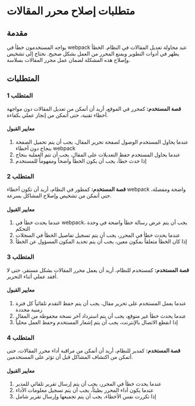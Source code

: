 # متطلبات إصلاح محرر المقالات

## مقدمة

يواجه المستخدمون خطأ في webpack عند محاولة تعديل المقالات في النظام. الخطأ يظهر في أدوات التطوير ويمنع المحرر من العمل بشكل صحيح. نحتاج إلى تشخيص وإصلاح هذه المشكلة لضمان عمل محرر المقالات بسلاسة.

## المتطلبات

### المتطلب 1

**قصة المستخدم:** كمحرر في الموقع، أريد أن أتمكن من تعديل المقالات دون مواجهة أخطاء تقنية، حتى أتمكن من إنجاز عملي بكفاءة.

#### معايير القبول

1. عندما يحاول المستخدم الوصول لصفحة تحرير المقال، يجب أن يتم تحميل الصفحة بنجاح دون أخطاء webpack
2. عندما يحاول المستخدم حفظ التعديلات على المقال، يجب أن تتم العملية بنجاح
3. إذا حدث خطأ، يجب أن يكون الخطأ واضحاً ومفهوماً للمستخدم

### المتطلب 2

**قصة المستخدم:** كمطور في النظام، أريد أن تكون أخطاء webpack واضحة ومفصلة، حتى أتمكن من تشخيص وإصلاح المشاكل بسرعة.

#### معايير القبول

1. عندما يحدث خطأ في webpack، يجب أن يتم عرض رسالة خطأ واضحة في وحدة التحكم
2. عندما يحدث خطأ في المحرر، يجب أن يتم تسجيل تفاصيل الخطأ في السجلات
3. إذا كان الخطأ متعلقاً بمكون معين، يجب أن يتم تحديد المكون المسؤول عن الخطأ

### المتطلب 3

**قصة المستخدم:** كمستخدم للنظام، أريد أن يعمل محرر المقالات بشكل مستقر، حتى لا أفقد عملي أثناء التحرير.

#### معايير القبول

1. عندما يعمل المستخدم على تحرير مقال، يجب أن يتم حفظ التقدم تلقائياً كل فترة زمنية محددة
2. عندما يحدث خطأ غير متوقع، يجب أن يتم استرداد آخر نسخة محفوظة من المقال
3. إذا انقطع الاتصال بالإنترنت، يجب أن يتم إشعار المستخدم وحفظ العمل محلياً

### المتطلب 4

**قصة المستخدم:** كمدير للنظام، أريد أن أتمكن من مراقبة أداء محرر المقالات، حتى أتمكن من اكتشاف المشاكل قبل أن تؤثر على المستخدمين.

#### معايير القبول

1. عندما يحدث خطأ في المحرر، يجب أن يتم إرسال تقرير تلقائي للمدير
2. عندما يكون أداء المحرر بطيئاً، يجب أن يتم تسجيل معلومات الأداء
3. إذا تكررت نفس الأخطاء، يجب أن يتم تجميعها وإرسال تقرير شامل